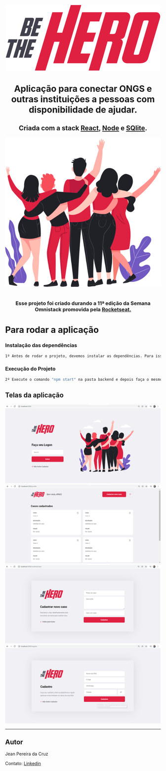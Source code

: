<center>

<img src="./assets/logo.svg" alt="logo">

# 

# Aplicação para conectar ONGS e outras instituições a pessoas com disponibilidade de ajudar.

## Criada com a stack <a href="https://pt-br.reactjs.org/">React</a>, <a href="https://nodejs.org/en/">Node</a> e <a href="https://www.sqlite.org/index.html">SQlite</a>. 

<img src="./assets/heroes.png" alt="heroes">

#

### Esse projeto foi criado durando a 11ª edição da Semana Omnistack promovida pela <a href="https://www.rocketseat.com.br/">Rocketseat.</a>

</center>

# Para rodar a aplicação

### Instalação das dependências
```bash
1º Antes de rodar o projeto, devemos instalar as dependências. Para isso, utilize o comando "npm install" na pasta back end, depois faça o mesmo na pasta front end. 
```

### Execução do Projeto
```bash
2º Execute o comando "npm start" na pasta backend e depois faça o mesmo na pasta front end. 
```

## Telas da aplicação

<img src="./assets/login-page.png" alt="login">
<img src="./assets/casos-cadastrados.png" alt="casos cadastrados">
<img src="./assets/novo-caso.png" alt="cadastrar novo caso">
<img src="./assets/cadastro_ong.png" alt="cadastrar nova ong">

<hr />

## Autor

Jean Pereira da Cruz

Contato: <a href="https://www.linkedin.com/in/jean-pereira-cruz/">Linkedin</a>

